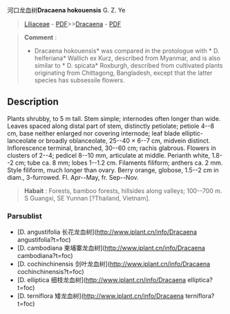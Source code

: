 河口龙血树**Dracaena hokouensis** G. Z. Ye

> [Liliaceae](http://www.iplant.cn/info/Liliaceae?t=foc) - [PDF](http://www.iplant.cn/foc/pdf/Liliaceae.pdf)>>[Dracaena](http://www.iplant.cn/info/Dracaena?t=foc) - [PDF](http://www.iplant.cn/foc/pdf/Dracaena.pdf)

> **Comment** : 
> * Dracaena hokouensis* was compared in the protologue with * D. helferiana* Wallich ex Kurz, described from Myanmar, and is also similar to * D. spicata* Roxburgh, described from cultivated plants originating from Chittagong, Bangladesh, except that the latter species has subsessile flowers.

## Description

Plants shrubby, to 5 m tall. Stem simple; internodes often longer than wide. Leaves spaced along distal part of stem, distinctly petiolate; petiole 4--8 cm, base neither enlarged nor covering internode; leaf blade elliptic-lanceolate or broadly oblanceolate, 25--40 × 6--7 cm, midvein distinct. Inflorescence terminal, branched, 30--60 cm; rachis glabrous. Flowers in clusters of 2--4; pedicel 8--10 mm, articulate at middle. Perianth white, 1.8--2 cm; tube ca. 8 mm; lobes 1--1.2 cm. Filaments filiform; anthers ca. 2 mm. Style filiform, much longer than ovary. Berry orange, globose, 1.5--2 cm in diam., 3-furrowed. Fl. Apr--May, fr. Sep--Nov.

> **Habait** : 
> Forests, bamboo forests, hillsides along valleys; 100--700 m. S Guangxi, SE Yunnan [?Thailand, Vietnam].

### Parsublist

* [D.  angustifolia  长花龙血树](http://www.iplant.cn/info/Dracaena angustifolia?t=foc)
* [D.  cambodiana  柬埔寨龙血树](http://www.iplant.cn/info/Dracaena cambodiana?t=foc)
* [D.  cochinchinensis  剑叶龙血树](http://www.iplant.cn/info/Dracaena cochinchinensis?t=foc)
* [D.  elliptica  细枝龙血树](http://www.iplant.cn/info/Dracaena elliptica?t=foc)
* [D.  terniflora  矮龙血树](http://www.iplant.cn/info/Dracaena terniflora?t=foc)
